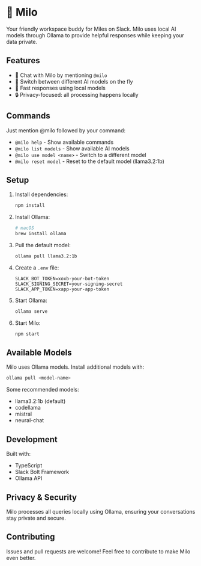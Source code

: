 # 🤖 Milo

Your friendly workspace buddy for Miles on Slack. Milo uses local AI models through Ollama to provide helpful responses while keeping your data private.

## Features

- 💬 Chat with Milo by mentioning `@milo`
- 🔄 Switch between different AI models on the fly
- 🚀 Fast responses using local models
- 🔒 Privacy-focused: all processing happens locally

## Commands

Just mention @milo followed by your command:

- `@milo help` - Show available commands
- `@milo list models` - Show available AI models
- `@milo use model <name>` - Switch to a different model
- `@milo reset model` - Reset to the default model (llama3.2:1b)

## Setup

1. Install dependencies:

   ```bash
   npm install
   ```

2. Install Ollama:

   ```bash
   # macOS
   brew install ollama
   ```

3. Pull the default model:

   ```bash
   ollama pull llama3.2:1b
   ```

4. Create a `.env` file:

   ```env
   SLACK_BOT_TOKEN=xoxb-your-bot-token
   SLACK_SIGNING_SECRET=your-signing-secret
   SLACK_APP_TOKEN=xapp-your-app-token
   ```

5. Start Ollama:

   ```bash
   ollama serve
   ```

6. Start Milo:

   ```bash
   npm start
   ```

## Available Models

Milo uses Ollama models. Install additional models with:

```bash
ollama pull <model-name>
```

Some recommended models:

- llama3.2:1b (default)
- codellama
- mistral
- neural-chat

## Development

Built with:

- TypeScript
- Slack Bolt Framework
- Ollama API

## Privacy & Security

Milo processes all queries locally using Ollama, ensuring your conversations stay private and secure.

## Contributing

Issues and pull requests are welcome! Feel free to contribute to make Milo even better.
